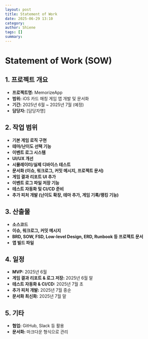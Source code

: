 ```yaml
---
layout: post
title: Statement of Work
date: 2025-06-29 13:10
category: 
author: Shiene
tags: []
summary: 
---
```


# Statement of Work (SOW)

## 1. 프로젝트 개요
- **프로젝트명:** MemorizeApp
- **범위:** iOS 카드 매칭 게임 앱 개발 및 문서화
- **기간:** 2025년 6월 ~ 2025년 7월 (예정)
- **담당자:** [담당자명]

## 2. 작업 범위
- **기본 게임 로직 구현**
- **테마/난이도 선택 기능**
- **이벤트 로그 시스템**
- **UI/UX 개선**
- **시뮬레이터/실제 디바이스 테스트**
- **문서화 (이슈, 워크로그, 커밋 메시지, 프로젝트 문서)**
- **게임 결과 리포트 UI 추가**
- **이벤트 로그 파일 저장 기능**
- **테스트 자동화 및 CI/CD 준비**
- **추가 피처 개발 (난이도 확장, 테마 추가, 게임 기록/랭킹 기능)**

## 3. 산출물
- **소스코드**
- **이슈, 워크로그, 커밋 메시지**
- **BRD, SOW, FSD, Low-level Design, ERD, Runbook 등 프로젝트 문서**
- **앱 빌드 파일**

## 4. 일정
- **MVP:** 2025년 6월
- **게임 결과 리포트 & 로그 저장:** 2025년 6월 말
- **테스트 자동화 & CI/CD:** 2025년 7월 초
- **추가 피처 개발:** 2025년 7월 중순
- **문서화 최신화:** 2025년 7월 말

## 5. 기타
- **협업:** GitHub, Slack 등 활용
- **문서화:** 마크다운 형식으로 관리
